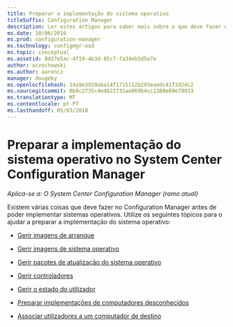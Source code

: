 ```yaml
---
title: Preparar a implementação do sistema operativo
titleSuffix: Configuration Manager
description: Ler estes artigos para saber mais sobre o que deve fazer no Configuration Manager para se preparar para implementações do sistema operativo.
ms.date: 10/06/2016
ms.prod: configuration-manager
ms.technology: configmgr-osd
ms.topic: conceptual
ms.assetid: 8d27e5ac-4f19-4b3d-85c7-fa34eb5d5e7e
author: aczechowski
ms.author: aaroncz
manager: dougeby
ms.openlocfilehash: 14a9e3929aba14f1715112b293eaedc41f3d2dc2
ms.sourcegitcommit: 0b0c2735c4ed822731ae069b4cc1380e89e78933
ms.translationtype: MT
ms.contentlocale: pt-PT
ms.lasthandoff: 05/03/2018
---
```

# <a name="prepare-for-operating-system-deployment-in-system-center-configuration-manager"></a>Preparar a implementação do sistema operativo no System Center Configuration Manager

*Aplica-se a: O System Center Configuration Manager (ramo atual)*

Existem várias coisas que deve fazer no Configuration Manager antes de poder implementar sistemas operativos. Utilize os seguintes tópicos para o ajudar a preparar a implementação do sistema operativo:  

-   [Gerir imagens de arranque](manage-boot-images.md)  

-   [Gerir imagens de sistema operativo](manage-operating-system-images.md)  

-   [Gerir pacotes de atualização do sistema operativo](manage-operating-system-upgrade-packages.md)  

-   [Gerir controladores](manage-drivers.md)  

-   [Gerir o estado do utilizador](manage-user-state.md)  

-   [Preparar implementações de computadores desconhecidos](prepare-for-unknown-computer-deployments.md)  

-   [Associar utilizadores a um computador de destino](associate-users-with-a-destination-computer.md)  
